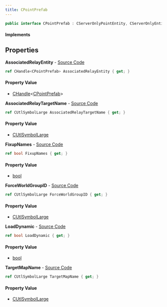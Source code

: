 ```yaml
---
title: CPointPrefab
---
```


```csharp
public interface CPointPrefab : CServerOnlyPointEntity, CServerOnlyEntity, CBaseEntity, CEntityInstance, ISchemaClass<CEntityInstance>, ISchemaClass<CBaseEntity>, ISchemaClass<CServerOnlyEntity>, ISchemaClass<CServerOnlyPointEntity>, ISchemaClass<CPointPrefab>, ISchemaField, ISchemaClass, INativeHandle
```

#### Implements

## Properties

**AssociatedRelayEntity** - [Source Code](https://github.com/swiftly-solution/swiftlys2/blob/master/managed/src/SwiftlyS2.Generated/Schemas/Interfaces/CPointPrefab.cs#L26)

```csharp
ref CHandle<CPointPrefab> AssociatedRelayEntity { get; }
```

#### Property Value

- [CHandle](/docs/api/shared/natives/chandle-1)<[CPointPrefab](/docs/api/shared/schemadefinitions/cpointprefab)>

**AssociatedRelayTargetName** - [Source Code](https://github.com/swiftly-solution/swiftlys2/blob/master/managed/src/SwiftlyS2.Generated/Schemas/Interfaces/CPointPrefab.cs#L20)

```csharp
ref CUtlSymbolLarge AssociatedRelayTargetName { get; }
```

#### Property Value

- [CUtlSymbolLarge](/docs/api/shared/natives/cutlsymbollarge)

**FixupNames** - [Source Code](https://github.com/swiftly-solution/swiftlys2/blob/master/managed/src/SwiftlyS2.Generated/Schemas/Interfaces/CPointPrefab.cs#L22)

```csharp
ref bool FixupNames { get; }
```

#### Property Value

- [bool](https://learn.microsoft.com/dotnet/api/system.boolean)

**ForceWorldGroupID** - [Source Code](https://github.com/swiftly-solution/swiftlys2/blob/master/managed/src/SwiftlyS2.Generated/Schemas/Interfaces/CPointPrefab.cs#L18)

```csharp
ref CUtlSymbolLarge ForceWorldGroupID { get; }
```

#### Property Value

- [CUtlSymbolLarge](/docs/api/shared/natives/cutlsymbollarge)

**LoadDynamic** - [Source Code](https://github.com/swiftly-solution/swiftlys2/blob/master/managed/src/SwiftlyS2.Generated/Schemas/Interfaces/CPointPrefab.cs#L24)

```csharp
ref bool LoadDynamic { get; }
```

#### Property Value

- [bool](https://learn.microsoft.com/dotnet/api/system.boolean)

**TargetMapName** - [Source Code](https://github.com/swiftly-solution/swiftlys2/blob/master/managed/src/SwiftlyS2.Generated/Schemas/Interfaces/CPointPrefab.cs#L16)

```csharp
ref CUtlSymbolLarge TargetMapName { get; }
```

#### Property Value

- [CUtlSymbolLarge](/docs/api/shared/natives/cutlsymbollarge)

